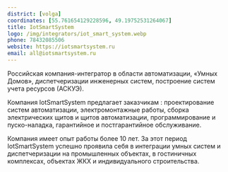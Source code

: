 ```yaml
---
district: [volga]
coordinates: [55.761654129228596, 49.19752531264067]
title: IotSmartSystem
logo: /img/integrators/iot_smart_system.webp
phone: 78432085506
website: https://iotsmartsystem.ru
email: all@iotsmartsystem.ru
---
```


Российская компания-интегратор в области автоматизации, «Умных Домов», диспетчеризации инженерных систем, построение систем учета ресурсов (АСКУЭ).

Компания IotSmartSystem предлагает заказчикам : проектирование систем автоматизации, электромонтажные работы, сборка электрических щитов и щитов автоматизации, программирование и пуско-наладка, гарантийное и постгарантийное обслуживание.

Компания имеет опыт работы более 10 лет. За этот период IotSmartSystem успешно проявила себя в интеграции умных систем и диспетчеризации на промышленных объектах, в гостиничных комплексах, объектах ЖКХ и индивидуального строительства.
